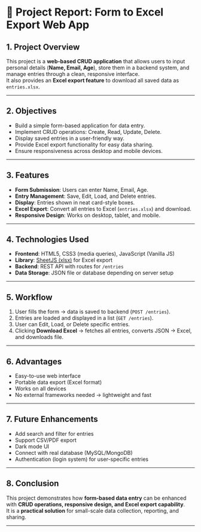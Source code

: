 # 📑 Project Report: Form to Excel Export Web App

## 1. Project Overview
This project is a **web-based CRUD application** that allows users to input personal details (**Name, Email, Age**), store them in a backend system, and manage entries through a clean, responsive interface.  
It also provides an **Excel export feature** to download all saved data as `entries.xlsx`.

---

## 2. Objectives
- Build a simple form-based application for data entry.  
- Implement CRUD operations: Create, Read, Update, Delete.  
- Display saved entries in a user-friendly way.  
- Provide Excel export functionality for easy data sharing.  
- Ensure responsiveness across desktop and mobile devices.  

---

## 3. Features
- **Form Submission**: Users can enter Name, Email, Age.  
- **Entry Management**: Save, Edit, Load, and Delete entries.  
- **Display**: Entries shown in neat card-style boxes.  
- **Excel Export**: Convert all entries to Excel (`entries.xlsx`) and download.  
- **Responsive Design**: Works on desktop, tablet, and mobile.  

---

## 4. Technologies Used
- **Frontend**: HTML5, CSS3 (media queries), JavaScript (Vanilla JS)  
- **Library**: [SheetJS (xlsx)](https://github.com/SheetJS/sheetjs) for Excel export  
- **Backend**: REST API with routes for `/entries`  
- **Data Storage**: JSON file or database depending on server setup  

---

## 5. Workflow
1. User fills the form → data is saved to backend (`POST /entries`).  
2. Entries are loaded and displayed in a list (`GET /entries`).  
3. User can Edit, Load, or Delete specific entries.  
4. Clicking **Download Excel** → fetches all entries, converts JSON → Excel, and downloads file.  

---

## 6. Advantages
- Easy-to-use web interface  
- Portable data export (Excel format)  
- Works on all devices  
- No external frameworks needed → lightweight and fast  

---

## 7. Future Enhancements
- Add search and filter for entries  
- Support CSV/PDF export  
- Dark mode UI  
- Connect with real database (MySQL/MongoDB)  
- Authentication (login system) for user-specific entries  

---

## 8. Conclusion
This project demonstrates how **form-based data entry** can be enhanced with **CRUD operations, responsive design, and Excel export capability**.  
It is a **practical solution** for small-scale data collection, reporting, and sharing.  

---
